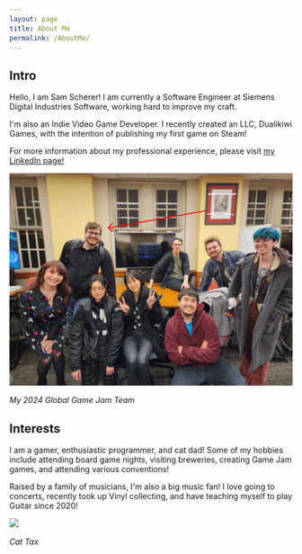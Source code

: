 ```yaml
---
layout: page
title: About Me
permalink: /AboutMe/
---
```



<!-- img\social\Jam-Group-Pic.jpg -->

## Intro

Hello, I am Sam Scherer! I am currently a Software Engineer at Siemens Digital Industries Software, working hard to improve my craft.

I'm also an Indie Video Game Developer. I recently created an LLC, Dualikiwi Games, with the intention of publishing my first game on Steam!

For more information about my professional experience, please visit <a href="https://www.linkedin.com/in/samuel-scherer2/" target="_blank">my LinkedIn page!</a> 



<!-- I am a gamer, software engineer, and cat dad! I love writing code and producing software. -->


<img src="/img/social/Jam-Group-Pic.jpg" >

*My 2024 Global Game Jam Team*

## Interests

I am a gamer, enthusiastic programmer, and cat dad! Some of my hobbies include attending board game nights, visiting breweries, creating Game Jam games, and attending various conventions!

Raised by a family of musicians, I'm also a big music fan! I love going to concerts, recently took up Vinyl collecting, and have teaching myself to play Guitar since 2020!

<img src="/img/social/CatTax.jpg" style="max-width: 50%; height: auto;" >

*Cat Tax*

